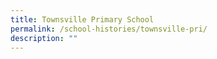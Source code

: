 ```yaml
---
title: Townsville Primary School
permalink: /school-histories/townsville-pri/
description: ""
---
```

